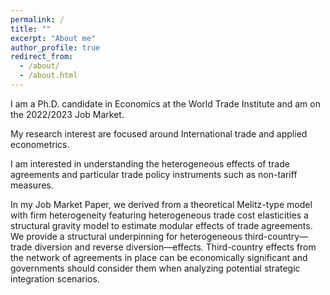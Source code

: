```yaml
---
permalink: /
title: ""
excerpt: "About me"
author_profile: true
redirect_from: 
  - /about/
  - /about.html
---
```


I am a Ph.D. candidate in Economics at the World Trade Institute and am on the 2022/2023 Job Market.

My research interest are focused around International trade and applied econometrics.

I am interested in understanding the heterogeneous effects of trade agreements and particular trade policy instruments such as non-tariff measures.

In my Job Market Paper, we derived from a theoretical Melitz-type model with firm heterogeneity featuring heterogeneous trade cost elasticities a structural gravity model to estimate modular effects of trade agreements. We provide a structural underpinning for heterogeneous third-country—trade diversion and reverse diversion—effects. Third-country effects from the network of agreements in place can be economically significant and governments should consider them when analyzing potential strategic integration scenarios.
